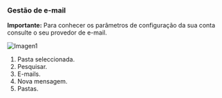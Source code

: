 ### Gestão de e-mail

**Importante:** Para conhecer os parâmetros de configuração da sua conta consulte o seu provedor de e-mail.

![Imagen1](http://static.energysistem.com/images/manuals/42674/56f29143ea7b5.jpg)

1. Pasta seleccionada.
2. Pesquisar.
3. E-mails.
4. Nova mensagem.
5. Pastas.

